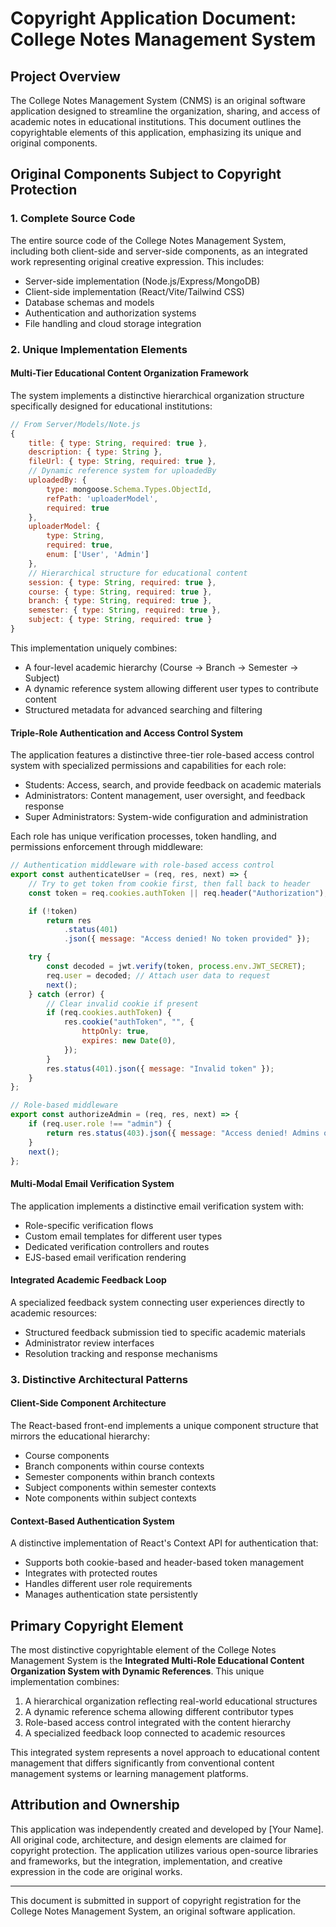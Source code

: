 # Copyright Application Document: College Notes Management System

## Project Overview

The College Notes Management System (CNMS) is an original software application designed to streamline the organization, sharing, and access of academic notes in educational institutions. This document outlines the copyrightable elements of this application, emphasizing its unique and original components.

## Original Components Subject to Copyright Protection

### 1. Complete Source Code

The entire source code of the College Notes Management System, including both client-side and server-side components, as an integrated work representing original creative expression. This includes:

-   Server-side implementation (Node.js/Express/MongoDB)
-   Client-side implementation (React/Vite/Tailwind CSS)
-   Database schemas and models
-   Authentication and authorization systems
-   File handling and cloud storage integration

### 2. Unique Implementation Elements

#### Multi-Tier Educational Content Organization Framework

The system implements a distinctive hierarchical organization structure specifically designed for educational institutions:

```javascript
// From Server/Models/Note.js
{
    title: { type: String, required: true },
    description: { type: String },
    fileUrl: { type: String, required: true },
    // Dynamic reference system for uploadedBy
    uploadedBy: {
        type: mongoose.Schema.Types.ObjectId,
        refPath: 'uploaderModel',
        required: true
    },
    uploaderModel: {
        type: String,
        required: true,
        enum: ['User', 'Admin']
    },
    // Hierarchical structure for educational content
    session: { type: String, required: true },
    course: { type: String, required: true },
    branch: { type: String, required: true },
    semester: { type: String, required: true },
    subject: { type: String, required: true }
}
```

This implementation uniquely combines:

-   A four-level academic hierarchy (Course → Branch → Semester → Subject)
-   A dynamic reference system allowing different user types to contribute content
-   Structured metadata for advanced searching and filtering

#### Triple-Role Authentication and Access Control System

The application features a distinctive three-tier role-based access control system with specialized permissions and capabilities for each role:

-   Students: Access, search, and provide feedback on academic materials
-   Administrators: Content management, user oversight, and feedback response
-   Super Administrators: System-wide configuration and administration

Each role has unique verification processes, token handling, and permissions enforcement through middleware:

```javascript
// Authentication middleware with role-based access control
export const authenticateUser = (req, res, next) => {
    // Try to get token from cookie first, then fall back to header
    const token = req.cookies.authToken || req.header("Authorization");

    if (!token)
        return res
            .status(401)
            .json({ message: "Access denied! No token provided" });

    try {
        const decoded = jwt.verify(token, process.env.JWT_SECRET);
        req.user = decoded; // Attach user data to request
        next();
    } catch (error) {
        // Clear invalid cookie if present
        if (req.cookies.authToken) {
            res.cookie("authToken", "", {
                httpOnly: true,
                expires: new Date(0),
            });
        }
        res.status(401).json({ message: "Invalid token" });
    }
};

// Role-based middleware
export const authorizeAdmin = (req, res, next) => {
    if (req.user.role !== "admin") {
        return res.status(403).json({ message: "Access denied! Admins only" });
    }
    next();
};
```

#### Multi-Modal Email Verification System

The application implements a distinctive email verification system with:

-   Role-specific verification flows
-   Custom email templates for different user types
-   Dedicated verification controllers and routes
-   EJS-based email verification rendering

#### Integrated Academic Feedback Loop

A specialized feedback system connecting user experiences directly to academic resources:

-   Structured feedback submission tied to specific academic materials
-   Administrator review interfaces
-   Resolution tracking and response mechanisms

### 3. Distinctive Architectural Patterns

#### Client-Side Component Architecture

The React-based front-end implements a unique component structure that mirrors the educational hierarchy:

-   Course components
-   Branch components within course contexts
-   Semester components within branch contexts
-   Subject components within semester contexts
-   Note components within subject contexts

#### Context-Based Authentication System

A distinctive implementation of React's Context API for authentication that:

-   Supports both cookie-based and header-based token management
-   Integrates with protected routes
-   Handles different user role requirements
-   Manages authentication state persistently

## Primary Copyright Element

The most distinctive copyrightable element of the College Notes Management System is the **Integrated Multi-Role Educational Content Organization System with Dynamic References**. This unique implementation combines:

1. A hierarchical organization reflecting real-world educational structures
2. A dynamic reference schema allowing different contributor types
3. Role-based access control integrated with the content hierarchy
4. A specialized feedback loop connected to academic resources

This integrated system represents a novel approach to educational content management that differs significantly from conventional content management systems or learning management platforms.

## Attribution and Ownership

This application was independently created and developed by [Your Name]. All original code, architecture, and design elements are claimed for copyright protection. The application utilizes various open-source libraries and frameworks, but the integration, implementation, and creative expression in the code are original works.

---

This document is submitted in support of copyright registration for the College Notes Management System, an original software application.
